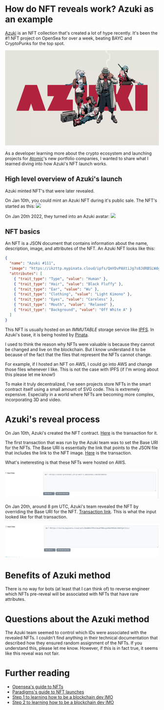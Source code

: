 # How do NFT reveals work? Azuki as an example

[Azuki](https://www.azuki.com/) is an NFT collection that's created a lot of hype recently. It's been the #1 NFT project on OpenSea for over a week, beating BAYC and CryptoPunks for the top spot.  

![Azuki](ezgif.com-gif-maker.gif)

As a developer learning more about the crypto ecosystem and launching projects for [Atomic](https://atomic.vc/)'s new portfolio companies, I wanted to share what I learned diving into how Azuki's NFT launch works. 

## High level overview of Azuki's launch

Azuki minted NFT's that were later revealed. 

On Jan 10th, you could mint an Azuki NFT during it's public sale. The NFT's started as this: 
<img src="https://azuki-prereveal.s3.us-west-1.amazonaws.com/bean.gif" height="400" />

On Jan 20th 2022, they turned into an Azuki avatar: 
<img src="https://ikzttp.mypinata.cloud/ipfs/QmYDvPAXtiJg7s8JdRBSLWdgSphQdac8j1YuQNNxcGE1hg/111.png" height="400" />

## NFT basics
An NFT is a JSON document that contains information about the name, description, image, and attributes of the NFT. An Azuki NFT looks like this: 

```JSON
{
  "name": "Azuki #111",
  "image": "https://ikzttp.mypinata.cloud/ipfs/QmYDvPAXtiJg7s8JdRBSLWdgSphQdac8j1YuQNNxcGE1hg/111.png",
  "attributes": [
    { "trait_type": "Type", "value": "Human" },
    { "trait_type": "Hair", "value": "Black Fluffy" },
    { "trait_type": "Ear", "value": "Wu" },
    { "trait_type": "Clothing", "value": "Light Kimono" },
    { "trait_type": "Eyes", "value": "Careless" },
    { "trait_type": "Mouth", "value": "Relaxed" },
    { "trait_type": "Background", "value": "Off White A" }
  ]
}
```

This NFT is usually hosted on an *IMMUTABLE* storage service like [IPFS](https://ipfs.io/). In Azuki's base, it is being hosted by [Pinata](https://www.pinata.cloud/).

I used to think the reason why NFTs were valuable is because they cannot be changed and live on the blockchain. But I know understand it to be because of the fact that the files that represent the NFTs cannot change. 

For example, if I hosted an NFT on AWS, I could go into AWS and change those files whenever I like. This is not the case with IPFS (if I'm wrong about this please let me know!)

To make it truly decentralized, I've seen projects store NFTs in the smart contract itself using a small amount of SVG code. This is extremely expensive. Especially in a world where NFTs are becoming more complex, incorporating 3D and video. 

# Azuki's reveal process
On Jan 10th, Azuki's created the NFT contract. [Here](https://etherscan.io/tx/0x1c2d63247c36a617775c435a917770dfe62379064deaa1ab7f85e651a92f578e) is the transaction for it. 

The first transaction that was run by the Azuki team was to set the Base URI for the NFTs. The Base URI is essentially the link that points to the JSON file that includes the link to the NFT image. [Here](https://etherscan.io/tx/0x67d8b0aa074e40fd82427782ccb4f86e3a26870d34909624dc8612ca781e6e29) is the transaction. 

What's ineteresting is that these NFTs were hosted on AWS. 

![Azuki](setbaseuriinput1.png)

On Jan 20th, around 8 pm UTC, Azuki's team revealed the NFT by overriding the Base URI for the NFT. [Transaction link](https://etherscan.io/tx/0xdc4c1524d1118c60fb1862ba6300d43c0cf62379d6ab1e855c72e5d6d906473a). This is what the input looked like for that transaction. 

![Azuki](setbaseuriinput2.png)

# Benefits of Azuki method
There is no way for bots (at least that I can think of) to reverse engineer which NFTs pre-reveal will be associated with NFTs that have rare attributes. 

# Questions about the Azuki method
The Azuki team seemed to control which IDs were associated with the revealed NFTs. I couldn't find anything in their technical documentation that described how they ensured random assignment of the NFTs. If you understand this, please let me know. However, if this is in fact true, it seems like this reveal was not fair. 

# Further reading
- [Opensea's guide to NFTs](https://opensea.io/blog/guides/non-fungible-tokens/)
- [Paradigms's guide to NFT launches](https://www.paradigm.xyz/2021/10/a-guide-to-designing-effective-nft-launches/)
- [Step 1 to learning how to be a blockchain dev IMO](https://cryptozombies.io/)
- [Step 2 to learning how to be a blockchain dev IMO](https://buildspace.so/)
